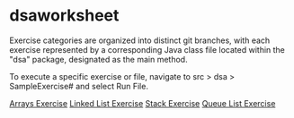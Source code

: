 # dsaworksheet
Exercise categories are organized into distinct git branches, with each exercise represented by a corresponding Java class file located within the "dsa" package, designated as the main method. 

To execute a specific exercise or file, navigate to src > dsa > SampleExercise# and select Run File.


[Arrays Exercise](https://github.com/arnelimperial/dsaworksheet/tree/arrays)
[Linked List Exercise](https://github.com/arnelimperial/dsaworksheet/tree/linkedlist)
[Stack Exercise](https://github.com/arnelimperial/dsaworksheet/tree/stack)
[Queue List Exercise](https://github.com/arnelimperial/dsaworksheet/tree/queue)